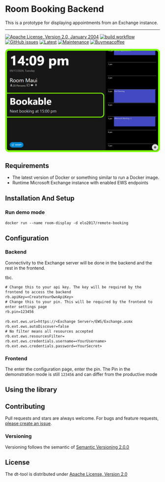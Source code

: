 # Room Booking Backend

This is a prototype for displaying appointments from an Exchange instance.

---

[![Apache License, Version 2.0, January 2004](https://img.shields.io/github/license/apache/maven.svg?label=License)][license]
[![build workflow](https://github.com/elomagic/room-booking-backend/actions/workflows/build.yml/badge.svg)](https://github.com/elomagic/room-booking-backend/actions)
[![GitHub issues](https://img.shields.io/github/issues-raw/elomagic/room-booking-backend)](https://github.com/elomagic/room-booking-backend/issues)
[![Latest](https://img.shields.io/github/release/elomagic/room-booking-backend.svg)](https://github.com/elomagic/room-booking-backend/releases)
[![Maintenance](https://img.shields.io/badge/Maintained%3F-yes-green.svg)](https://github.com/elomagic/room-booking-backend/graphs/commit-activity)
[![Buymeacoffee](https://badgen.net/badge/icon/buymeacoffee?icon=buymeacoffee&label)](https://www.buymeacoffee.com/elomagic)

![UI-example1.png](docs%2FUI-example1.png)

## Requirements

* The latest version of Docker or something similar to run a Docker image.
* Runtime Microsoft Exchange instance with enabled EWS endpoints

## Installation And Setup

### Run demo mode

```shell
docker run --name room-display -d elo2017/remote-booking
```

## Configuration

### Backend

Connectivity to the Exchange server will be done in the backend and the rest in the frontend.

tbc.

```properties
# Change this to your api key. The key will be required by the frontend to access the backend
rb.apiKey=<CreateYourOwnApiKey>
# Change this to your pin. This will be required by the frontend to enter settings page
rb.pin=123456

rb.ext.ews.uri=https://<Exchange Server>/EWS/Exchange.asmx
rb.ext.ews.autoDiscover=false
# No filter means all resources accepted
rb.ext.ews.resourcesFilter=
rb.ext.ews.credentials.username=<YourUsername>
rb.ext.ews.credentials.password=<YourSecret>
```

### Frontend

The enter the configuration page, enter the pin. The Pin in the demonstration mode is still ```123456``` and can differ
from the productive mode 

## Using the library

## Contributing

Pull requests and stars are always welcome. For bugs and feature requests, [please create an issue](../../issues/new).

### Versioning

Versioning follows the semantic of [Semantic Versioning 2.0.0](https://semver.org/)

## License

The dt-tool is distributed under [Apache License, Version 2.0][license]

[license]: https://www.apache.org/licenses/LICENSE-2.0